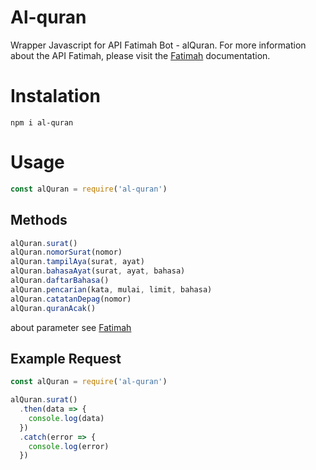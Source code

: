 # Al-quran

Wrapper Javascript for API Fatimah Bot - alQuran. For more information about the API Fatimah, please visit the [Fatimah](https://fathimah.docs.apiary.io/#reference/alquran) documentation.

# Instalation

```cli
npm i al-quran
```
# Usage

```javascript
const alQuran = require('al-quran')
```

## Methods

```javascript
alQuran.surat()
alQuran.nomorSurat(nomor)
alQuran.tampilAya(surat, ayat)
alQuran.bahasaAyat(surat, ayat, bahasa)
alQuran.daftarBahasa()
alQuran.pencarian(kata, mulai, limit, bahasa)
alQuran.catatanDepag(nomor)
alQuran.quranAcak()
```

about parameter see [Fatimah](https://fathimah.docs.apiary.io/#reference/alquran)


## Example Request

```javascript
const alQuran = require('al-quran')

alQuran.surat()
  .then(data => {
    console.log(data)
  })
  .catch(error => {
    console.log(error)
  })
```
